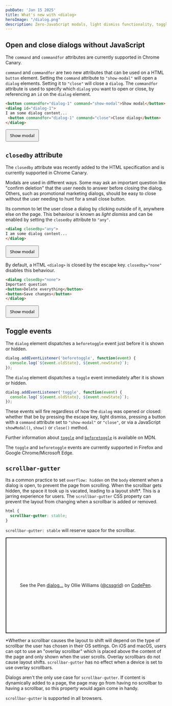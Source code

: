 ```yaml
---
pubDate: 'Jan 15 2025'
title: What's new with <dialog>
heroImage: "/dialog.png"
description: Zero-JavaScript modals, light dismiss functionality, toggle events and more...
---
```


<style>
body:has(dialog[open]) {
    overflow: hidden;
}

html {
    scrollbar-gutter: stable;
}

.btn-destructive {
    color: white;
    background-color: #b80010;
    border: 0;
    border-radius: 4px;
}

[class*=btn] {
    font-family: system-ui;
    padding: 8px 12px;
}
</style>

## Open and close dialogs without JavaScript

The `command` and `commandfor` attributes are currently supported in Chrome Canary.

`command` and `commandfor` are two new attributes that can be used on a HTML `button` element.
Setting the `command` attribute to `"show-modal"` will open a `dialog` elements. Setting it to `"close"` will close a `dialog`. The `commandfor` attribute is used to specify which `dialog` you want to open or close, by referencing an `id` on the `dialog` element.

```html
<button commandfor="dialog-1" command="show-modal">Show modal</button>
<dialog id="dialog-1">
I am some dialog content...
 <button commandfor="dialog-1" command="close">Close dialog</button>
</dialog>
```

<button class="btn" commandfor="dialog-1" command="show-modal">Show modal</button>
<dialog id="dialog-1">
I am some dialog content...
 <button class="btn" style="display: block; margin-top: 12px;" commandfor="dialog-1" command="close">Close dialog</button>
</dialog>

## `closedby` attribute

The `closedby` attribute was recently added to the HTML specification and is currently supported in Chrome Canary.

Modals are used in different ways. Some may ask an important question like "confirm deletion" that the user needs to answer before closing the dialog. Others, such as promotional marketing dialogs, should be easy to close without the user needing to hunt for a small close button.

Its common to let the user close a dialog by clicking outside of it, anywhere else on the page. This behaviour is known as _light dismiss_ and can be enabled by setting the `closedby` attribute to `"any"`.

```html
<dialog closedby="any">
I am some dialog content...
</dialog>
```

<button class="btn" commandfor="dialog-2" command="show-modal">Show modal</button>
<dialog closedby="any" id="dialog-2">
I am some dialog content...
</dialog>

By default, a HTML `<dialog>` is closed by the escape key. `closedby="none"` disables this behaviour.

```html
<dialog closedby="none">
Important question
<button>Delete everything</button>
<button>Save changes</button>
</dialog>
```

<button class="btn" commandfor="dialog-3" command="show-modal">Show modal</button>
<dialog closedby="none" id="dialog-3">
<h2 style="margin: 0;">Important question</h2>
<div style="margin-top: 16px; display: flex; gap: 16px;">
<button class="btn-destructive" command="close" commandfor="dialog-3">Delete everything</button>
<button class="btn-action" command="close" commandfor="dialog-3">Save changes</button>
</div>
</dialog>

## Toggle events

The `dialog` element dispatches a `beforetoggle` event just before it is shown or hidden.

```js
dialog.addEventListener('beforetoggle', function(event) {
  console.log(`${event.oldState}, ${event.newState}`);
});
```

The `dialog` element dispatches a `toggle`  event immediately after it is shown or hidden.

```js
dialog.addEventListener('toggle', function(event) {
  console.log(`${event.oldState}, ${event.newState}`);
});
```

These events will fire regardless of how the `dialog` was opened or closed: whether that be by pressing the escape key, light dismiss, pressing a button with a `command` attribute set to `"show-modal"` or `"close"`, or via a JavaScript `showModal()`, `show()` or `close()` method.

Further information about [`toggle`](https://developer.mozilla.org/en-US/docs/Web/API/HTMLElement/toggle_event) and [`beforetoggle`](https://developer.mozilla.org/en-US/docs/Web/API/HTMLElement/beforetoggle_event) is available on MDN.

The `toggle` and `beforetoggle` events are currently supported in Firefox and Google Chrome/Microsoft Edge.

## `scrollbar-gutter`

Its a common practice to set `overflow: hidden` on the `body` element when a dialog is open, to prevent the page from scrolling. When the scrollbar gets hidden, the space it took up is vacated, leading to a layout shift*. This is a jarring experience for users. The `scrollbar-gutter` CSS property can prevent the layout from changing when a scrollbar is added or removed.

```css
html {
  scrollbar-gutter: stable;
}
```

`scrollbar-gutter: stable` will reserve space for the scrollbar.

<p class="codepen" data-height="300" data-default-tab="css,result" data-slug-hash="ZYzOQJX" data-pen-title="dialog..." data-user="cssgrid" style="height: 300px; box-sizing: border-box; display: flex; align-items: center; justify-content: center; border: 2px solid; margin: 1em 0; padding: 1em;">
  <span>See the Pen <a href="https://codepen.io/cssgrid/pen/ZYzOQJX">
  dialog...</a> by Ollie Williams (<a href="https://codepen.io/cssgrid">@cssgrid</a>)
  on <a href="https://codepen.io">CodePen</a>.</span>
</p>
<script async src="https://public.codepenassets.com/embed/index.js"></script>

*Whether a scrollbar causes the layout to shift will depend on the type of scrollbar the user has chosen in their OS settings. On iOS and macOS, users can opt to use an "overlay scrollbar" which is placed above the content of the page and only shown when the user scrolls. Overlay scrollbars do not cause layout shifts. `scrollbar-gutter` has no effect when a device is set to use overlay scrollbars.

Dialogs aren't the only use case for `scrollbar-gutter`. If content is dynamically added to a page, the page may go from having no scrollbar to having a scrollbar, so this property would again come in handy.

`scrollbar-gutter` is supported in all browsers.
